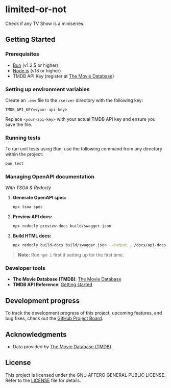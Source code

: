 # limited-or-not

Check if any TV Show is a miniseries.

## Getting Started

### Prerequisites

- [Bun](https://bun.sh/) (v1.2.5 or higher)
- [Node.js](https://nodejs.org/) (v18 or higher)
- TMDB API Key (register at [The Movie Database](https://www.themoviedb.org/settings/api))

### Setting up environment variables

Create an `.env` file to the `/server` directory with the following key:

```
TMDB_API_KEY=<your-api-key>
```

Replace `<your-api-key>` with your actual TMDB API key and ensure you save the file.

### Running tests

To run unit tests using Bun, use the following command from any directory within the project:

```sh
bun test
```

### Managing OpenAPI documentation

_With TSOA & Redocly_

1. **Generate OpenAPI spec:**

   ```sh
   npx tsoa spec
   ```

2. **Preview API docs:**

   ```sh
   npx redocly preview-docs build/swagger.json
   ```

3. **Build HTML docs:**

   ```sh
   npx redocly build-docs build/swagger.json --output ../docs/api-docs.html
   ```

> **Note:** Run `npm i` first if setting up for the first time.

### Developer tools

- **The Movie Database (TMDB)**: [The Movie Database](https://www.themoviedb.org/)
- **TMDB API Reference**: [Getting started](https://developer.themoviedb.org/reference/intro/getting-started)

## Development progress

To track the development progress of this project, upcoming features, and bug fixes, check out the [GitHub Project Board](https://github.com/users/0xLott/projects/1).

## Acknowledgments

- Data provided by [The Movie Database (TMDB)](https://www.themoviedb.org/).

## License

This project is licensed under the GNU AFFERO GENERAL PUBLIC LICENSE. Refer to the [LICENSE](./LICENSE) file for details.
